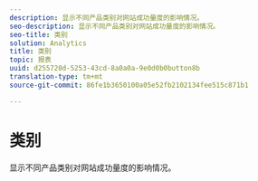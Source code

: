 ```yaml
---
description: 显示不同产品类别对网站成功量度的影响情况。
seo-description: 显示不同产品类别对网站成功量度的影响情况。
seo-title: 类别
solution: Analytics
title: 类别
topic: 报表
uuid: d255720d-5253-43cd-8a0a0a-9e0d0b0button8b
translation-type: tm+mt
source-git-commit: 86fe1b3650100a05e52fb2102134fee515c871b1

---
```



# 类别

显示不同产品类别对网站成功量度的影响情况。

